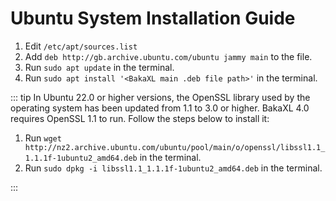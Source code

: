 # Ubuntu System Installation Guide

1. Edit `/etc/apt/sources.list`
2. Add `deb http://gb.archive.ubuntu.com/ubuntu jammy main` to the file.
3. Run `sudo apt update` in the terminal.
4. Run `sudo apt install '<BakaXL main .deb file path>'` in the terminal.

::: tip
In Ubuntu 22.0 or higher versions, the OpenSSL library used by the operating system has been updated from 1.1 to 3.0 or higher. BakaXL 4.0 requires OpenSSL 1.1 to run. Follow the steps below to install it:

1. Run `wget http://nz2.archive.ubuntu.com/ubuntu/pool/main/o/openssl/libssl1.1_1.1.1f-1ubuntu2_amd64.deb` in the terminal.
2. Run `sudo dpkg -i libssl1.1_1.1.1f-1ubuntu2_amd64.deb` in the terminal.

:::
